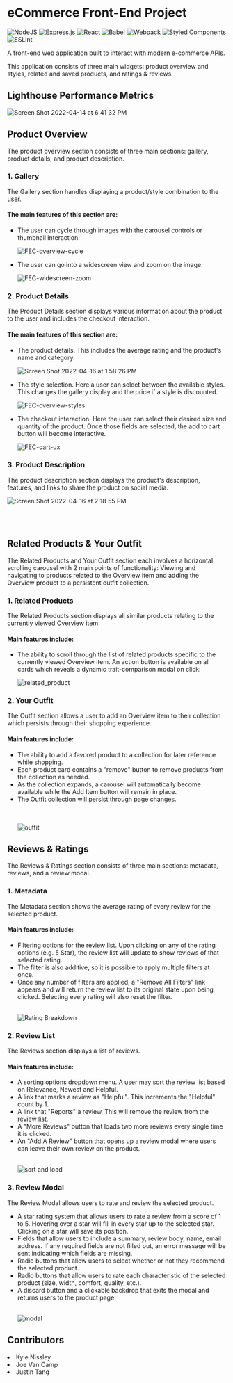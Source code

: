 # eCommerce Front-End Project

![NodeJS](https://img.shields.io/badge/node.js-6DA55F?style=for-the-badge&logo=node.js&logoColor=white)
![Express.js](https://img.shields.io/badge/express.js-%23404d59.svg?style=for-the-badge&logo=express&logoColor=%2361DAFB)
![React](https://img.shields.io/badge/react-%2320232a.svg?style=for-the-badge&logo=react&logoColor=%2361DAFB)
![Babel](https://img.shields.io/badge/Babel-F9DC3e?style=for-the-badge&logo=babel&logoColor=black)
![Webpack](https://img.shields.io/badge/webpack-%238DD6F9.svg?style=for-the-badge&logo=webpack&logoColor=black)
![Styled Components](https://img.shields.io/badge/styled--components-DB7093?style=for-the-badge&logo=styled-components&logoColor=white)
![ESLint](https://img.shields.io/badge/ESLint-4B3263?style=for-the-badge&logo=eslint&logoColor=white)

<p>A front-end web application built to interact with modern e-commerce APIs.</p>
<p>This application consists of three main widgets: product overview and styles, related and saved products, and ratings & reviews.</p>

<h2>Lighthouse Performance Metrics</h2>

![Screen Shot 2022-04-14 at 6 41 32 PM](https://user-images.githubusercontent.com/97769405/168492294-2cf2e721-1d71-4431-a4bd-4ada7e9b8f24.png)


<h2>Product Overview</h2>
The product overview section consists of three main sections: gallery, product details, and product description.
<h3>1. Gallery</h3>
<p>The Gallery section handles displaying a product/style combination to the user.</p>

<h4>The main features of this section are:</h4>
<ul>
  <li>
      <span>The user can cycle through images with the carousel controls or thumbnail interaction:</span>
    
![FEC-overview-cycle](https://user-images.githubusercontent.com/79770577/163687479-d559f509-7e3b-42a3-a960-e5c20fc6bc54.gif)

    
  </li>

  <li>
    <span>The user can go into a widescreen view and zoom on the image:</span>
    
![FEC-widescreen-zoom](https://user-images.githubusercontent.com/79770577/163687809-e2a8aa54-706f-40f8-95ce-08c3129e034c.gif)

  </li>
</ul>


<h3>2. Product Details</h3>
<p>The Product Details section displays various information about the product to the user and includes the checkout interaction.</p>

<h4>The main features of this section are:</h4>
<ul>
  <li>
    <span>The product details. This includes the average rating and the product's name and category</span>
    
![Screen Shot 2022-04-16 at 1 58 26 PM](https://user-images.githubusercontent.com/79770577/163688024-02f4e581-b00b-4b12-88d9-3503fec477bd.png)    
  </li>
  <li>
    <span>The style selection. Here a user can select between the available styles. This changes the gallery display and the price if a style is discounted.</span>
    
![FEC-overview-styles](https://user-images.githubusercontent.com/79770577/163688410-ddc32106-3f75-4fa0-a7e1-39005282023f.gif)

    
    
  </li>
  <li>
    <span>The checkout interaction. Here the user can select their desired size and quantity of the product. Once those fields are selected, the add to cart button will become interactive.</span>
    
    
![FEC-cart-ux](https://user-images.githubusercontent.com/79770577/163688498-67174eca-b3f7-455a-aaf2-7a8c7e85dc43.gif)

    
    
  </li>
</ul>

<h3>3. Product Description</h3>
<p>The product description section displays the product's description, features, and links to share the product on social media.</p>


![Screen Shot 2022-04-16 at 2 18 55 PM](https://user-images.githubusercontent.com/79770577/163688556-075672dc-d54e-44e1-b98e-f562d7bfe8b9.png)


<br/><br/>

<h2>Related Products & Your Outfit</h2>
The Related Products and Your Outfit section each involves a horizontal scrolling carousel with 2 main points of functionality: Viewing and navigating to products related to the Overview item and adding the Overview product to a persistent outfit collection. 
<h3>1. Related Products</h3>
<p>The Related Products section displays all similar products relating to the currently viewed Overview item.</p>

<h4>Main features include:</h4>
<ul>
  <li>
     <span>The ability to scroll through the list of related products specific to the currently viewed Overview item. An action button is available on all cards which reveals a dynamic trait-comparison modal on click:</span>
    
![related_product](https://user-images.githubusercontent.com/70232572/163691147-6445bacb-e230-4a3f-a008-0a9b8a848a7a.gif)

  </li>
</ul>

<h3>2. Your Outfit</h3>
<p> The Outfit section allows a user to add an Overview item to their collection which persists through their shopping experience.</p>

<h4>Main features include:</h4>
<ul>
     <li>The ability to add a favored product to a collection for later reference while shopping. </li>
     <li> Each product card contains a "remove" button to remove products from the collection as needed.</li>
     <li>As the collection expands, a carousel will automatically become available while the Add Item button will remain in place.</li>
     <li>The Outfit collection will persist through page changes.</li>
<br/><br/>

![outfit](https://user-images.githubusercontent.com/70232572/163691565-51cacfdd-bb6e-424c-99c6-9400e02774b1.gif)

</ul>

<h2>Reviews & Ratings</h2>
The Reviews & Ratings section consists of three main sections: metadata, reviews, and a review modal.
<h3>1. Metadata</h3>
<p>The Metadata section shows the average rating of every review for the selected product.</p>

<h4>Main features include:</h4>
<ul>
      <li>Filtering options for the review list. Upon clicking on any of the rating options (e.g. 5 Star), the review list will update to show reviews of that selected rating.</li>
  <li>The filter is also additive, so it is possible to apply multiple filters at once.</li>
<li>Once any number of filters are applied, a "Remove All Filters" link appears and will return the review list to its original state upon being clicked. Selecting every rating will also reset the filter.</li>
    
<br/>
  
![Rating Breakdown](https://user-images.githubusercontent.com/97769405/163753428-ddddb531-5554-4fe6-899b-57f9f68d0bab.gif)

</ul>

<h3>2. Review List</h3>
<p>The Reviews section displays a list of reviews.</p>

<h4>Main features include:</h4>
<ul>
  <li>
    A sorting options dropdown menu. A user may sort the review list based on Relevance, Newest and Helpful.
  </li>
  
  <li>
    A link that marks a review as "Helpful". This increments the "Helpful" count by 1.
  </li>
  
  <li>
    A link that "Reports" a review. This will remove the review from the review list.
  </li>
  
  <li>
    A "More Reviews" button that loads two more reviews every single time it is clicked.
  </li>
  
  <li>
    An "Add A Review" button that opens up a review modal where users can leave their own review on the product.
  </li>
  
  <br/>
  
![sort and load](https://user-images.githubusercontent.com/97769405/163753750-37643a1e-473d-4c05-bbc2-555fe4a1770b.gif)
</ul>




<h3>3. Review Modal</h3>
<p>The Review Modal allows users to rate and review the selected product.</p>


<ul>
  <li>
   A star rating system that allows users to rate a review from a score of 1 to 5. Hovering over a star will fill in every star up to the selected star. Clicking on a star will save its position.
  </li>
  
  <li>
   Fields that allow users to include a summary, review body, name, email address. If any required fields are not filled out, an error message will be sent indicating which fields are missing.
  </li>
  
  <li>
    Radio buttons that allow users to select whether or not they recommend the selected product.
  </li>
  
  <li>
    Radio buttons that allow users to rate each characteristic of the selected product (size, width, comfort, quality, etc.).
  </li>
  
  <li>
    A discard button and a clickable backdrop that exits the modal and returns users to the product page.
  </li>
  <br/>

![modal](https://user-images.githubusercontent.com/97769405/163753974-3f0c65bb-3ecf-451b-9226-04f58638e9dd.gif)
  
</ul>

<h2>Contributors</h2>
<li>Kyle Nissley</li>
<li>Joe Van Camp</li>
<li>Justin Tang</li>

<br/><br/>
